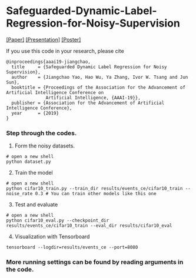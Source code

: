 # Safeguarded-Dynamic-Label-Regression-for-Noisy-Supervision  

[[Paper]](https://sunarker.github.io/temp/AAAI2019_Dynamic_Label_Regression_for_Noisy_Supervision.pdf) [[Presentation]](
        https://sunarker.github.io/temp/AAAI2019_Presentation.pdf) [[Poster]](https://sunarker.github.io/temp/AAAI2019_Poster.pdf) 

If you use this code in your research, please cite
```
@inproceedings{aaai19-jiangchao,
  title     = {Safeguarded Dynamic Label Regression for Noisy Supervision},
  author    = {Jiangchao Yao, Hao Wu, Ya Zhang, Ivor W. Tsang and Jun Sun},
  booktitle = {Proceedings of the Association for the Advancement of Artificial Intelligence Conference on
               Artificial Intelligence, {AAAI-19}},
  publisher = {Association for the Advancement of Artificial Intelligence Conference},
  year      = {2019}
}
```


### Step through the codes.

1. Form the noisy datasets.
  ```Shell
  # open a new shell
  python dataset.py
  ```

2. Train the model
  ```Shell
  # open a new shell
  python cifar10_train.py --train_dir results/events_ce/cifar10_train --noise_rate 0.3 # You can train other models like this one
  ```

3. Test and evaluate
  ```Shell
  # open a new shell
  python cifar10_eval.py --checkpoint_dir results/events_ce/cifar10_train --eval_dir results/cifar10_eval 
  ```
  
4. Visualization with Tensorboard
  ```Shell
  tensorboard --logdir=results/events_ce --port=8080
  ```

### More running settings can be found by reading arguments in the code.
